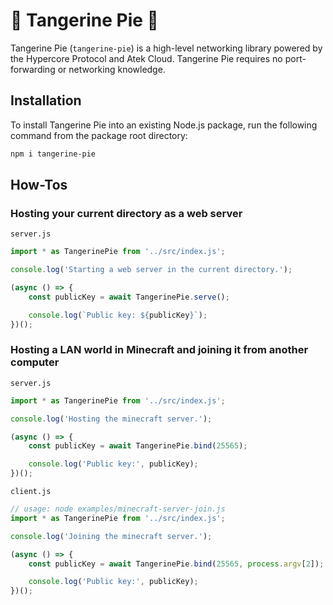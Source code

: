 # 🍊 Tangerine Pie 🍊

Tangerine Pie (`tangerine-pie`) is a high-level networking library powered by the Hypercore Protocol and Atek Cloud.
Tangerine Pie requires no port-forwarding or networking knowledge.

## Installation

To install Tangerine Pie into an existing Node.js package, run the following command from the package root directory:

```sh
npm i tangerine-pie
```

## How-Tos

### Hosting your current directory as a web server

`server.js`
```js
import * as TangerinePie from '../src/index.js';

console.log('Starting a web server in the current directory.');

(async () => {
    const publicKey = await TangerinePie.serve();

    console.log(`Public key: ${publicKey}`);
})();
```

### Hosting a LAN world in Minecraft and joining it from another computer

`server.js`
```js
import * as TangerinePie from '../src/index.js';

console.log('Hosting the minecraft server.');

(async () => {
    const publicKey = await TangerinePie.bind(25565);

    console.log('Public key:', publicKey);
})();
```

`client.js`
```js
// usage: node examples/minecraft-server-join.js
import * as TangerinePie from '../src/index.js';

console.log('Joining the minecraft server.');

(async () => {
    const publicKey = await TangerinePie.bind(25565, process.argv[2]);

    console.log('Public key:', publicKey);
})();
```
